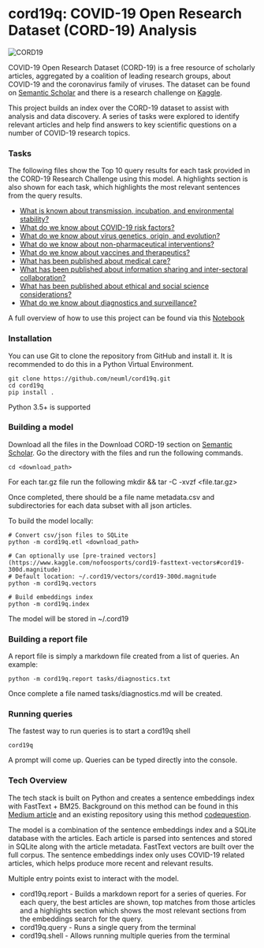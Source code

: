 cord19q: COVID-19 Open Research Dataset (CORD-19) Analysis
======

![CORD19](https://pages.semanticscholar.org/hs-fs/hubfs/covid-image.png?width=300&name=covid-image.png)

COVID-19 Open Research Dataset (CORD-19) is a free resource of scholarly articles, aggregated by a coalition of leading research groups, about COVID-19 and the coronavirus family of viruses. The dataset can be found on [Semantic Scholar](https://pages.semanticscholar.org/coronavirus-research) and there is a research challenge on [Kaggle](https://www.kaggle.com/allen-institute-for-ai/CORD-19-research-challenge).

This project builds an index over the CORD-19 dataset to assist with analysis and data discovery. A series of tasks were explored to identify relevant articles and help find answers to key scientific questions on a number of COVID-19 research topics.

### Tasks
The following files show the Top 10 query results for each task provided in the CORD-19 Research Challenge using this model. A highlights section is also shown for each task, which highlights the most relevant sentences from the query results.

* [What is known about transmission, incubation, and environmental stability?](https://www.kaggle.com/nofoosports/cord-19-analysis-with-sentence-embeddings#Task:-What-is-known-about-transmission,-incubation,-and-environmental-stability?)
* [What do we know about COVID-19 risk factors?](https://www.kaggle.com/nofoosports/cord-19-analysis-with-sentence-embeddings#Task:-What-do-we-know-about-COVID-19-risk-factors?)
* [What do we know about virus genetics, origin, and evolution?](https://www.kaggle.com/nofoosports/cord-19-analysis-with-sentence-embeddings#Task:-What-do-we-know-about-virus-genetics,-origin,-and-evolution?)
* [What do we know about non-pharmaceutical interventions?](https://www.kaggle.com/nofoosports/cord-19-analysis-with-sentence-embeddings#Task:-What-do-we-know-about-non-pharmaceutical-interventions?)
* [What do we know about vaccines and therapeutics?](https://www.kaggle.com/nofoosports/cord-19-analysis-with-sentence-embeddings#Task:-What-do-we-know-about-vaccines-and-therapeutics?)
* [What has been published about medical care?](https://www.kaggle.com/nofoosports/cord-19-analysis-with-sentence-embeddings#Task:-What-has-been-published-about-medical-care?)
* [What has been published about information sharing and inter-sectoral collaboration?](https://www.kaggle.com/nofoosports/cord-19-analysis-with-sentence-embeddings#Task:-What-has-been-published-about-information-sharing-and-inter-sectoral-collaboration?)
* [What has been published about ethical and social science considerations?](https://www.kaggle.com/nofoosports/cord-19-analysis-with-sentence-embeddings#Task:-What-has-been-published-about-ethical-and-social-science-considerations?)
* [What do we know about diagnostics and surveillance?](https://www.kaggle.com/nofoosports/cord-19-analysis-with-sentence-embeddings#Task:-What-do-we-know-about-diagnostics-and-surveillance?)

A full overview of how to use this project can be found via this [Notebook](https://www.kaggle.com/nofoosports/cord-19-analysis-with-sentence-embeddings)

### Installation
You can use Git to clone the repository from GitHub and install it. It is recommended to do this in a Python Virtual Environment. 

    git clone https://github.com/neuml/cord19q.git
    cd cord19q
    pip install .

Python 3.5+ is supported

### Building a model
Download all the files in the Download CORD-19 section on [Semantic Scholar](https://pages.semanticscholar.org/coronavirus-research). Go the directory with the files
and run the following commands.

    cd <download_path>

For each tar.gz file run the following
    mkdir <file> && tar -C <file> -xvzf <file.tar.gz>

Once completed, there should be a file name metadata.csv and subdirectories for each data subset with all json articles.

To build the model locally:

    # Convert csv/json files to SQLite
    python -m cord19q.etl <download_path>

    # Can optionally use [pre-trained vectors](https://www.kaggle.com/nofoosports/cord19-fasttext-vectors#cord19-300d.magnitude)
    # Default location: ~/.cord19/vectors/cord19-300d.magnitude
    python -m cord19q.vectors

    # Build embeddings index
    python -m cord19q.index

The model will be stored in ~/.cord19

### Building a report file
A report file is simply a markdown file created from a list of queries. An example:

    python -m cord19q.report tasks/diagnostics.txt

Once complete a file named tasks/diagnostics.md will be created.

### Running queries
The fastest way to run queries is to start a cord19q shell

    cord19q

A prompt will come up. Queries can be typed directly into the console.

### Tech Overview
The tech stack is built on Python and creates a sentence embeddings index with FastText + BM25. Background on this method can be found in this [Medium article](https://towardsdatascience.com/building-a-sentence-embedding-index-with-fasttext-and-bm25-f07e7148d240) and an existing repository using this method [codequestion](https://github.com/neuml/codequestion).

The model is a combination of the sentence embeddings index and a SQLite database with the articles. Each article is parsed into sentences and stored in SQLite along with the article metadata. FastText vectors are built over the full corpus. The sentence embeddings index only uses COVID-19 related articles, which helps produce more recent and relevant results. 

Multiple entry points exist to interact with the model.

- cord19q.report - Builds a markdown report for a series of queries. For each query, the best articles are shown, top matches from those articles and a highlights section which shows the most relevant sections from the embeddings search for the query.
- cord19q.query - Runs a single query from the terminal
- cord19q.shell - Allows running multiple queries from the terminal